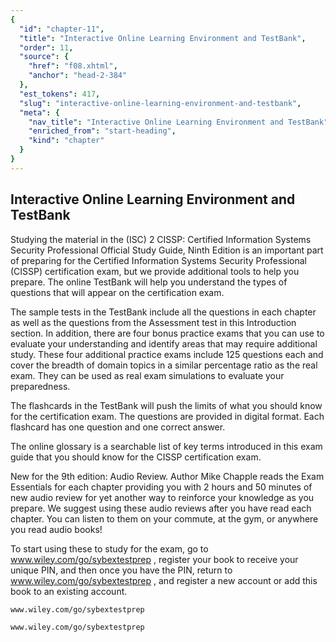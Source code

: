 ```yaml
---
{
  "id": "chapter-11",
  "title": "Interactive Online Learning Environment and TestBank",
  "order": 11,
  "source": {
    "href": "f08.xhtml",
    "anchor": "head-2-384"
  },
  "est_tokens": 417,
  "slug": "interactive-online-learning-environment-and-testbank",
  "meta": {
    "nav_title": "Interactive Online Learning Environment and TestBank",
    "enriched_from": "start-heading",
    "kind": "chapter"
  }
}
---
```

## Interactive Online Learning Environment and TestBank

Studying the material in the (ISC) 2 CISSP: Certified Information Systems Security Professional Official Study Guide, Ninth Edition is an important part of preparing for the Certified Information Systems Security Professional (CISSP) certification exam, but we provide additional tools to help you prepare. The online TestBank will help you understand the types of questions that will appear on the certification exam.

The sample tests in the TestBank include all the questions in each chapter as well as the questions from the Assessment test in this Introduction section. In addition, there are four bonus practice exams that you can use to evaluate your understanding and identify areas that may require additional study. These four additional practice exams include 125 questions each and cover the breadth of domain topics in a similar percentage ratio as the real exam. They can be used as real exam simulations to evaluate your preparedness.

The flashcards in the TestBank will push the limits of what you should know for the certification exam. The questions are provided in digital format. Each flashcard has one question and one correct answer.

The online glossary is a searchable list of key terms introduced in this exam guide that you should know for the CISSP certification exam.

New for the 9th edition: Audio Review. Author Mike Chapple reads the Exam Essentials for each chapter providing you with 2 hours and 50 minutes of new audio review for yet another way to reinforce your knowledge as you prepare. We suggest using these audio reviews after you have read each chapter. You can listen to them on your commute, at the gym, or anywhere you read audio books!

To start using these to study for the exam, go to www.wiley.com/go/sybextestprep , register your book to receive your unique PIN, and then once you have the PIN, return to www.wiley.com/go/sybextestprep , and register a new account or add this book to an existing account.

`www.wiley.com/go/sybextestprep`

`www.wiley.com/go/sybextestprep`
